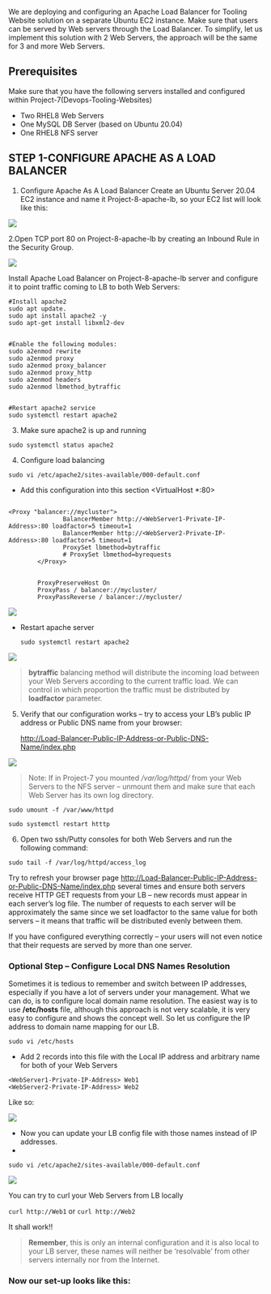 
We are deploying and configuring an Apache Load Balancer for Tooling Website solution on a separate Ubuntu EC2 instance. Make sure that users can be served by Web servers through the Load Balancer.
To simplify, let us implement this solution with 2 Web Servers, the approach will be the same for 3 and more Web Servers.

## Prerequisites
Make sure that you have the following servers installed and configured within Project-7(Devops-Tooling-Websites)
- Two RHEL8 Web Servers
- One MySQL DB Server (based on Ubuntu 20.04)
- One RHEL8 NFS server

## STEP 1-CONFIGURE APACHE AS A LOAD BALANCER
1. Configure Apache As A Load Balancer
Create an Ubuntu Server 20.04 EC2 instance and name it Project-8-apache-lb, so your EC2 list will look like this:

![](assets/3.png)

2.Open TCP port 80 on Project-8-apache-lb by creating an Inbound Rule in the Security Group.

![](assets/1.png)

Install Apache Load Balancer on Project-8-apache-lb server and configure it to point traffic coming to LB to both Web Servers:

```
#Install apache2
sudo apt update.
sudo apt install apache2 -y
sudo apt-get install libxml2-dev


#Enable the following modules:
sudo a2enmod rewrite
sudo a2enmod proxy
sudo a2enmod proxy_balancer
sudo a2enmod proxy_http
sudo a2enmod headers
sudo a2enmod lbmethod_bytraffic


#Restart apache2 service
sudo systemctl restart apache2
```
3. Make sure apache2 is up and running

`sudo systemctl status apache2`

4. Configure load balancing

`sudo vi /etc/apache2/sites-available/000-default.conf`

-  Add this configuration into this section <VirtualHost *:80>  </VirtualHost>
```

<Proxy "balancer://mycluster">
               BalancerMember http://<WebServer1-Private-IP-Address>:80 loadfactor=5 timeout=1
               BalancerMember http://<WebServer2-Private-IP-Address>:80 loadfactor=5 timeout=1
               ProxySet lbmethod=bytraffic
               # ProxySet lbmethod=byrequests
        </Proxy>


        ProxyPreserveHost On
        ProxyPass / balancer://mycluster/
        ProxyPassReverse / balancer://mycluster/
```
![](assets/5.png)

- Restart apache server
  
  `sudo systemctl restart apache2`

![](assets/6.png)

>**bytraffic** balancing method will distribute the incoming load between your Web Servers according to the current traffic load. We can control in which proportion the traffic must be distributed by **loadfactor** parameter.

5. Verify that our configuration works – try to access your LB’s public IP address or Public DNS name from your browser:
   
   <http://Load-Balancer-Public-IP-Address-or-Public-DNS-Name/index.php>

![](assets/7.png)

>Note: If in Project-7 you mounted */var/log/httpd/* from your Web Servers to the NFS server – unmount them and make sure that each Web Server has its own log directory.

`sudo umount -f /var/www/httpd`

`sudo systemctl restart htttp`

6. Open two ssh/Putty consoles for both Web Servers and run the following command:

`sudo tail -f /var/log/httpd/access_log`

Try to refresh your browser page <http://Load-Balancer-Public-IP-Address-or-Public-DNS-Name/index.php> several times and ensure both servers receive HTTP GET requests from your LB – new records must appear in each server’s log file. The number of requests to each server will be approximately the same since we set loadfactor to the same value for both servers – it means that traffic will be distributed evenly between them.

If you have configured everything correctly – your users will not even notice that their requests are served by more than one server.

### Optional Step – Configure Local DNS Names Resolution
Sometimes it is tedious to remember and switch between IP addresses, especially if you have a lot of servers under your management.
What we can do, is to configure local domain name resolution. The easiest way is to use **/etc/hosts** file, although this approach is not very scalable, it is very easy to configure and shows the concept well. So let us configure the IP address to domain name mapping for our LB.

`sudo vi /etc/hosts`

- Add 2 records into this file with the Local IP address and arbitrary name for both of your Web Servers
```
<WebServer1-Private-IP-Address> Web1
<WebServer2-Private-IP-Address> Web2
```
Like so:

![](assets/8.png)

- Now you can update your LB config file with those names instead of IP addresses.
- 
`sudo vi /etc/apache2/sites-available/000-default.conf`

![](assets/9.png)

You can try to curl your Web Servers from LB locally 

`curl http://Web1` or 
`curl http://Web2`

It shall work!!

>**Remember**, this is only an internal configuration and it is also local to your LB server, these names will neither be ‘resolvable’ from other servers internally nor from the Internet.

### Now our set-up looks like this:





